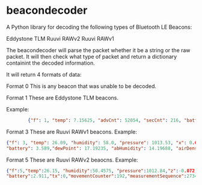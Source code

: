 # beacondecoder

A Python library for decoding the following types of Bluetooth LE Beacons:

Eddystone TLM
Ruuvi RAWv2
Ruuvi RAWv1

The beacondecoder will parse the packet whether it be a string or the raw packet. It will then check what type of packet and return a dictionary containint the decoded information.

It will return 4 formats of data:

Format 0
This is any beacon that was unable to be decoded.

Format 1
These are Eddystone TLM beacons.

Example:
```json
        {"f": 1, "temp": 7.15625, "advCnt": 52054, "secCnt": 216, "battery": 2.602}
```

Format 3
These are Ruuvi RAWv1 beacons.
Example:
```json
{"f": 3, "temp": 26.09, "humidity": 58.0, "pressure": 1013.53, "x": 0.046, "y": -0.001, "z": 1.05,"tAcc": 1.051008, 
"battery": 3.589,"dewPoint": 17.19235, "abHumidity": 14.19688, "airDensity": 0.003169262 }
```

Format 5
These are Ruuvi RAWv2 beaocns.
Example:
```json
{"f":5,"temp":26.15, "humidity":50.4575, "pressure":1012.84,"z":-0.072,"y":0.984,"x":-0.156,"tAcc": 1.051008,
"battery":2.911,"tx":0,"movementCounter":192,"measurementSequence":27348, "dewPoint": 17.19235, "abHumidity": 14.19688, "airDensity": 0.003169262}
```